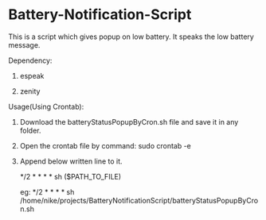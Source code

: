 # Battery-Notification-Script
This is a script which gives popup on low battery. It speaks the low battery message.

Dependency:

1. espeak

2. zenity

Usage(Using Crontab):

1. Download the batteryStatusPopupByCron.sh file and save it in any folder.

2. Open the crontab file by command: sudo crontab -e

3. Append below written line to it. 
    
    */2 * * * * sh ($PATH_TO_FILE)
    
    eg: */2 * * * * sh /home/nike/projects/BatteryNotificationScript/batteryStatusPopupByCron.sh
